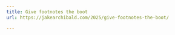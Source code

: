 ```yaml
---
title: Give footnotes the boot
url: https://jakearchibald.com/2025/give-footnotes-the-boot/

---
```

